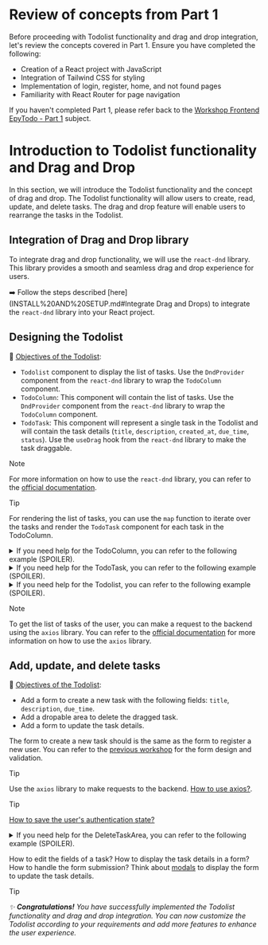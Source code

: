 # Review of concepts from Part 1
Before proceeding with Todolist functionality and drag and drop integration, let's review the concepts covered in Part 1. Ensure you have completed the following:

- Creation of a React project with JavaScript  
- Integration of Tailwind CSS for styling  
- Implementation of login, register, home, and not found pages  
- Familiarity with React Router for page navigation  

If you haven't completed Part 1, please refer back to the [Workshop Frontend EpyTodo - Part 1](../part1/SUBJECT.md) subject.

# Introduction to Todolist functionality and Drag and Drop

In this section, we will introduce the Todolist functionality and the concept of drag and drop. The Todolist functionality will allow users to create, read, update, and delete tasks. The drag and drop feature will enable users to rearrange the tasks in the Todolist.

## Integration of Drag and Drop library

To integrate drag and drop functionality, we will use the `react-dnd` library. This library provides a smooth and seamless drag and drop experience for users.

:arrow_right: Follow the steps described [here](INSTALL%20AND%20SETUP.md#Integrate Drag and Drops) to integrate the `react-dnd` library into your React project.

## Designing the Todolist

:checkered_flag: <u>Objectives of the Todolist</u>:
- ``Todolist`` component to display the list of tasks. Use the `DndProvider` component from the `react-dnd` library to wrap the `TodoColumn` component.
- ``TodoColumn``: This component will contain the list of tasks. Use the `DndProvider` component from the `react-dnd` library to wrap the `TodoColumn` component.
- ``TodoTask``: This component will represent a single task in the Todolist and will contain the task details (``title``, ``description``, ``created_at``, ``due_time``, ``status``). Use the `useDrag` hook from the `react-dnd` library to make the task draggable.


> [!NOTE]
> For more information on how to use the `react-dnd` library, you can refer to the [official documentation](https://www.npmjs.com/package/react-dnd).

> [!TIP]
> For rendering the list of tasks, you can use the ``map`` function to iterate over the tasks and render the ``TodoTask`` component for each task in the TodoColumn.

<details>
  <summary>If you need help for the TodoColumn, you can refer to the following example (SPOILER).</summary>

    ```js
      import React from 'react';
      import TodoTask from './TodoTask';
      import { DndProvider, useDrag, useDrop } from 'react-dnd';
      import { HTML5Backend } from 'react-dnd-html5-backend';

      const TodoColumn = ({ tasks, status, onMoveTask, onDragStart, onDragEnd }) => {
        const [{ isOver }, drop] = useDrop({
          accept: 'task',
          drop: (item) => onMoveTask(item.id, status),
          collect: (monitor) => ({
            isOver: !!monitor.isOver(),
          }),
        });

        return (
          <div ref={drop} className='w-1/3 p-4 border-2 border-gray-300 rounded-md'>
            <h2 className='text-lg font-bold'>{status}</h2>
            {tasks.map((task, index) => (
              <TodoTask
                key={task.id}
                task={task}
                index={index}
                onDragStart={onDragStart}
                onDragEnd={onDragEnd}
              />
            ))}
          </div>
        );
      };

      export default TodoColumn;
    ```
</details>

<details>
  <summary>If you need help for the TodoTask, you can refer to the following example (SPOILER).</summary>

    ```js
      import React from 'react';
      import { useDrag } from 'react-dnd';

      const TodoTask = ({ task, index, onDragStart, onDragEnd }) => {
        const [{ isDragging }, drag] = useDrag({
          type: 'task',
          item: { id: task.id, index },
          begin: () => onDragStart(task.id),
          end: () => onDragEnd(),
          collect: (monitor) => ({
            isDragging: !!monitor.isDragging(),
          }),
        });

        return (
          <div ref={drag}>
            { /* Your task card */ }
          </div>
        );
      };

      export default TodoTask;
    ```
</details>

<details>
  <summary>If you need help for the Todolist, you can refer to the following example (SPOILER).</summary>

    ```js
      import React, { useState } from 'react';
      import TodoColumn from './TodoColumn';
      import { DndProvider } from 'react-dnd';
      import { HTML5Backend } from 'react-dnd-html5-backend';

      const Todolist = () => {
        const [tasks, setTasks] = useState([]);

        const onMoveTask = (taskId, status) => {
          // Move the task to the new status
        };

        const onDragStart = (taskId) => {
          // Set the dragging task
        };

        const onDragEnd = () => {
          // Reset the dragging task
        };

        return (
          <DndProvider backend={HTML5Backend}>
            <div className='flex justify-center space-x-4'>
              <TodoColumn
                tasks={tasks.filter((task) => task.status === 'todo')}
                status='Todo'
                onMoveTask={onMoveTask}
                onDragStart={onDragStart}
                onDragEnd={onDragEnd}
              />
              <TodoColumn
                tasks={tasks.filter((task) => task.status === 'in-progress')}
                status='In Progress'
                onMoveTask={onMoveTask}
                onDragStart={onDragStart}
                onDragEnd={onDragEnd}
              />
              <TodoColumn
                tasks={tasks.filter((task) => task.status === 'done')}
                status='Done'
                onMoveTask={onMoveTask}
                onDragStart={onDragStart}
                onDragEnd={onDragEnd}
              />
            </div>
          </DndProvider>
        );
      };

      export default Todolist;
    ```
</details>

> [!NOTE]
> To get the list of tasks of the user, you can make a request to the backend using the `axios` library. You can refer to the [official documentation](https://www.npmjs.com/package/axios) for more information on how to use the `axios` library.


## Add, update, and delete tasks

:checkered_flag: <u>Objectives of the Todolist</u>:
- Add a form to create a new task with the following fields: ``title``, ``description``, ``due_time``.
- Add a dropable area to delete the dragged task.
- Add a form to update the task details.

The form to create a new task should is the same as the form to register a new user. You can refer to the [previous workshop](../part%201/SUBJECT.md#register-page) for the form design and validation.

> [!TIP]
> Use the `axios` library to make requests to the backend. [How to use axios?](USEFUL%20RESOURCES.md#axios).

> [!TIP]
> [How to save the user's authentication state?](USEFUL%20RESOURCES.md#how-to-save-the-users-authentication-state)

<details>
  <summary>If you need help for the DeleteTaskArea, you can refer to the following example (SPOILER).</summary>

```js
import React from 'react';
import { useDrop } from 'react-dnd'; // Add the missing import statement
import axios from 'axios';

interface Task {
  id: number;
  title: string;
  description: string;
  due_time: string;
}

interface DeleteTaskAreaProps {
  onDropToDelete: (taskId: number) => void;
}

const DeleteTaskArea: React.FC<DeleteTaskAreaProps> = ({ onDropToDelete }) => {
  const [{ isOver }, drop] = useDrop({
    accept: 'task',
    drop: (item: Task) => onDropToDelete(item.id),
    collect: (monitor) => ({
      isOver: !!monitor.isOver(),
    }),
  });

  return (
    <div ref={drop} className='w-1/3 p-4 border-2 border-gray-300 rounded-md'>
      <h2 className='text-lg font-bold'>Delete</h2>
    </div>
  );
};

export default DeleteTaskArea;
```
</details>

How to edit the fields of a task? How to display the task details in a form? How to handle the form submission? Think about [modals](USEFUL%20RESOURCES.md#modals) to display the form to update the task details.

> [!TIP]
> _:sparkles: **Congratulations!** You have successfully implemented the Todolist functionality and drag and drop integration. You can now customize the Todolist according to your requirements and add more features to enhance the user experience._
